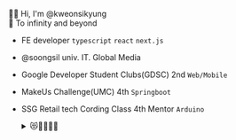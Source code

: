 👋🏻 Hi, I'm @kweonsikyung </br>
👀 To infinity and beyond
 
 - FE developer `typescript` `react`  `next.js`  
 - @soongsil univ. IT. Global Media
 - Google Developer Student Clubs(GDSC) 2nd `Web/Mobile` 
 - MakeUs Challenge(UMC) 4th `Springboot`
 - SSG Retail tech Cording Class 4th Mentor `Arduino`
   <details>
   <summary>😻🐣🌈🌱🍭</summary>
    
   |date|summary|stack|link|
   |-|---|-----|-|
   |2023.05.-|숭실대학교 학생을 위한 커뮤니티 '다잇슈'|Front-end `next.js` `storybook`|[🔗](https://github.com/DaITssu/daitssu-client)
   |2023.06.-|약속시간 조율을 위한 모바일 친화적 웹 서비스|Front-end `next.js` `storybook` `monorepo`|[🔗](https://github.com/WOW-Labs)
   |2023.06.-|협업툴 - 생각을 움직이게 하다, 아이디에이션|Designer `Figma` `Adobe XD`|-|
   |2023.05.-|관광지 및 커뮤니티 제공 여행 컨텐츠 추천 플랫폼|Front-end `next.js`|[🔗](https://github.com/KakaoONna)
   |2023.06.-2023.07.|서울시 생태문화길 추천 및 커뮤니티 서비스|Front-end `next.js`|[🔗](https://github.com/kweonsikyung/ode-seoul-frontend)
   |2022.11.-2023.04.|코딩 교육 플랫폼 랜딩 인터렉티브 웹 페이지 |Front-end `react.js`|[🔗](https://bookjang.com/)
   </div> 
   </details>      

